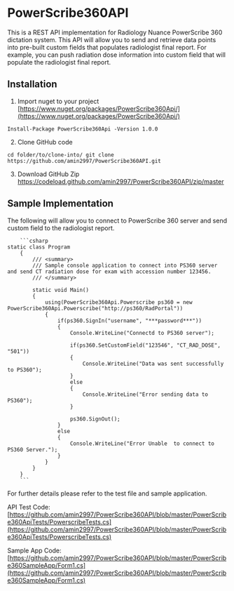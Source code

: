 # PowerScribe360API

This is a REST API implementation for Radiology Nuance PowerScribe 360 dictation system. This API will allow you to send and retrieve data points into pre-built custom fields that populates radiologist final report. For example, you can push radiation dose information into custom field that will populate the radiologist final report.

## Installation

1. Import nuget to your project
[https://www.nuget.org/packages/PowerScribe360Api/](https://www.nuget.org/packages/PowerScribe360Api/)
```
Install-Package PowerScribe360Api -Version 1.0.0
```

2. Clone GitHub code
```
cd folder/to/clone-into/ git clone https://github.com/amin2997/PowerScribe360API.git
```
3. Download GitHub Zip
https://codeload.github.com/amin2997/PowerScribe360API/zip/master


## Sample Implementation

The following will allow you to connect to PowerScribe 360 server and send custom field to the radiologist report.
```
    ```csharp
static class Program
	{
		/// <summary>
		/// Sample console application to connect into PS360 server and send CT radiation dose for exam with accession number 123456.
		/// </summary>
		
		static void Main()
		{
			using(PowerScribe360Api.Powerscribe ps360 = new PowerScribe360Api.Powerscribe("http://ps360/RadPortal"))
			{
				if(ps360.SignIn("username", "***password***"))
				{
					Console.WriteLine("Connectd to PS360 server");

					if(ps360.SetCustomField("123546", "CT_RAD_DOSE", "501"))
					{
						Console.WriteLine("Data was sent successfully to PS360");
					}
					else
					{
						Console.WriteLine("Error sending data to PS360");
					}

					ps360.SignOut();
				}
				else
				{
					Console.WriteLine("Error Unable  to connect to PS360 Server.");
				}				
			}
		}		
	}
    ```
```

For further details please refer to the test file and sample application.

API Test Code:
[https://github.com/amin2997/PowerScribe360API/blob/master/PowerScribe360ApiTests/PowerscribeTests.cs](https://github.com/amin2997/PowerScribe360API/blob/master/PowerScribe360ApiTests/PowerscribeTests.cs)

Sample App Code:
[https://github.com/amin2997/PowerScribe360API/blob/master/PowerScribe360SampleApp/Form1.cs](https://github.com/amin2997/PowerScribe360API/blob/master/PowerScribe360SampleApp/Form1.cs)